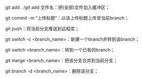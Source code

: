 git add . /git add 文件名：把(全部)文件加入缓冲区；

git commit -m “上传标题”：以该上传标题上传至当前branch；

git push：将当前分支推送到远程库；



git switch -c <branch_name>：新建一个branch并转到该branch；

git switch <branch_name>：转到一个已有的branch；

git merge <branch_name>：把该分支合并到当前分支；

git branch -d <branch_name>：删除该分支；

 